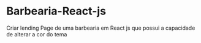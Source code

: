 # Barbearia-React-js
 Criar lending Page de uma barbearia em React js que possui a capacidade de alterar a cor do tema
